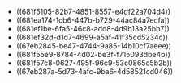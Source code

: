 - ((681f5105-82b7-4851-8557-e4df22a704d4))
- ((681ea174-1cb6-447b-b729-44ac84a7ecfa))
- ((681ef1be-6fa5-46c8-add8-4d9b13a25bb7))
- ((681ef32d-d1d7-4699-a5af-41f35cd5234c))
- ((67eb2845-be47-4744-9a85-14b10cf7aeee))
- ((681f55e9-8784-4d02-be3f-f715093dbe4b))
- ((681f57c8-0627-495f-96c9-53c0865c5b2b))
- ((67eb287a-5d73-4afc-9ba6-4d58521cd046))